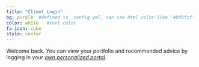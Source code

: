 ```yaml
---
title: "Client Login"
bg: purple  #defined in _config.yml, can use html color like '#0fbfcf'
color: white   #text color
fa-icon: cube
style: center
---
```

Welcome back. You can view your portfolio and recommended advice by logging in your <a href="54.83.53.101/moneymanager/">*own personalized portal*</a>.


<span class="fa-stack subtlecircle" style="font-size:100px; background:rgba(255,166,0,0.1)">
<a href="http://ladcowealth.my-planner.in/adv/ladcowealth.html">
  <i class="fa fa-circle fa-stack-2x text-white"></i>
  <i class="fa fa-sign-in fa-stack-1x text-orange"></i>
  </a>
</span>
